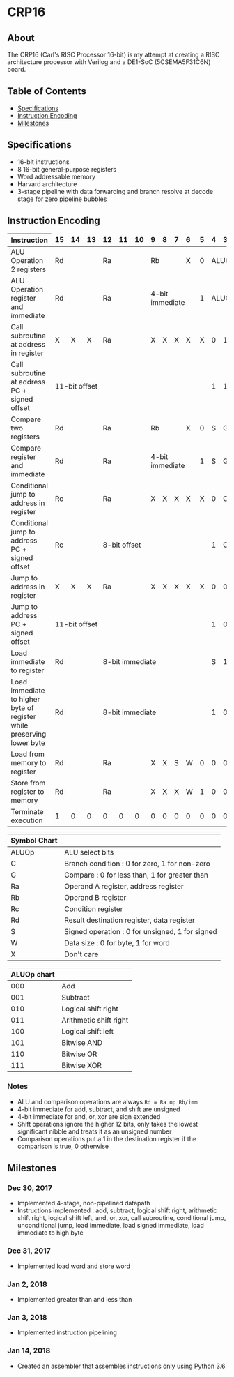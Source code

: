 # CRP16

## About

The CRP16 (Carl's RISC Processor 16-bit) is my attempt at creating a RISC architecture processor with Verilog and a DE1-SoC (5CSEMA5F31C6N) board.

## Table of Contents

* [Specifications](#specifications)
* [Instruction Encoding](#instruction-encoding)
* [Milestones](#milestones)

## Specifications
- 16-bit instructions
- 8 16-bit general-purpose registers
- Word addressable memory
- Harvard architecture
- 3-stage pipeline with data forwarding and branch resolve at decode stage for zero pipeline bubbles

## Instruction Encoding

| Instruction <td colspan=1>**15** <td colspan=1>**14** <td colspan=1>**13** <td colspan=1>**12** <td colspan=1>**11** <td colspan=1>**10** <td colspan=1>**9** <td colspan=1>**8** <td colspan=1>**7** <td colspan=1>**6** <td colspan=1>**5** <td colspan=1>**4** <td colspan=1>**3** <td colspan=1>**2** <td colspan=1>**1** <td colspan=1>**0** |
| - |
| ALU Operation 2 registers <td colspan=3>Rd <td colspan=3>Ra <td colspan=3>Rb <td colspan=1>X <td colspan=1>0 <td colspan=3>ALUOp <td colspan=1>1 <td colspan=1>1 |
| ALU Operation register and immediate <td colspan=3>Rd <td colspan=3>Ra <td colspan=4>4-bit immediate <td colspan=1>1 <td colspan=3>ALUOp <td colspan=1>1 <td colspan=1>1 |
| Call subroutine at address in register <td colspan=1>X <td colspan=1>X <td colspan=1>X <td colspan=3>Ra <td colspan=1>X <td colspan=1>X <td colspan=1>X <td colspan=1>X <td colspan=1>X <td colspan=1>0 <td colspan=1>1 <td colspan=1>0 <td colspan=1>1 <td colspan=1>0 |
| Call subroutine at address PC + signed offset <td colspan=11>11-bit offset <td colspan=1>1 <td colspan=1>1 <td colspan=1>0 <td colspan=1>1 <td colspan=1>0 |
| Compare two registers <td colspan=3>Rd <td colspan=3>Ra <td colspan=3>Rb <td colspan=1>X <td colspan=1>0 <td colspan=1>S <td colspan=1>G <td colspan=1>1 <td colspan=1>0 <td colspan=1>0 |
| Compare register and immediate <td colspan=3>Rd <td colspan=3>Ra <td colspan=4>4-bit immediate <td colspan=1>1 <td colspan=1>S <td colspan=1>G <td colspan=1>1 <td colspan=1>0 <td colspan=1>0 |
| Conditional jump to address in register <td colspan=3>Rc <td colspan=3>Ra <td colspan=1>X <td colspan=1>X <td colspan=1>X <td colspan=1>X <td colspan=1>X <td colspan=1>0 <td colspan=1>C <td colspan=1>1 <td colspan=1>1 <td colspan=1>0 |
| Conditional jump to address PC + signed offset <td colspan=3>Rc <td colspan=8>8-bit offset <td colspan=1>1 <td colspan=1>C <td colspan=1>1 <td colspan=1>1 <td colspan=1>0 |
| Jump to address in register <td colspan=1>X <td colspan=1>X <td colspan=1>X <td colspan=3>Ra <td colspan=1>X <td colspan=1>X <td colspan=1>X <td colspan=1>X <td colspan=1>X <td colspan=1>0 <td colspan=1>0 <td colspan=1>0 <td colspan=1>1 <td colspan=1>0 |
| Jump to address PC + signed offset <td colspan=11>11-bit offset <td colspan=1>1 <td colspan=1>0 <td colspan=1>0 <td colspan=1>1 <td colspan=1>0 |
| Load immediate to register <td colspan=3>Rd <td colspan=8>8-bit immediate <td colspan=1>S <td colspan=1>1 <td colspan=1>0 <td colspan=1>0 <td colspan=1>1 |
| Load immediate to higher byte of register while preserving lower byte <td colspan=3>Rd <td colspan=8>8-bit immediate <td colspan=1>1 <td colspan=1>0 <td colspan=1>0 <td colspan=1>0 <td colspan=1>1 |
| Load from memory to register <td colspan=3>Rd <td colspan=3>Ra <td colspan=1>X <td colspan=1>X <td colspan=1>S <td colspan=1>W <td colspan=1>0 <td colspan=1>0 <td colspan=1>0 <td colspan=1>0 <td colspan=1>0 <td colspan=1>1 |
| Store from register to memory <td colspan=3>Rd <td colspan=3>Ra <td colspan=1>X <td colspan=1>X <td colspan=1>X <td colspan=1>W <td colspan=1>1 <td colspan=1>0 <td colspan=1>0 <td colspan=1>0 <td colspan=1>0 <td colspan=1>1 |
| Terminate execution <td colspan=1>1 <td colspan=1>0 <td colspan=1>0 <td colspan=1>0 <td colspan=1>0 <td colspan=1>0 <td colspan=1>0 <td colspan=1>0 <td colspan=1>0 <td colspan=1>0 <td colspan=1>0 <td colspan=1>0 <td colspan=1>0 <td colspan=1>0 <td colspan=1>0 <td colspan=1>0 |
  
| Symbol Chart | |
| - | - |
| ALUOp | ALU select bits |
| C | Branch condition : 0 for zero, 1 for non-zero |
| G | Compare : 0 for less than, 1 for greater than |
| Ra | Operand A register, address register |
| Rb | Operand B register |
| Rc | Condition register |
| Rd | Result destination register, data register |
| S | Signed operation : 0 for unsigned, 1 for signed |
| W | Data size : 0 for byte, 1 for word |
| X | Don't care |

| ALUOp chart | |
| - | - |
| 000 | Add |
| 001 | Subtract |
| 010 | Logical shift right |
| 011 | Arithmetic shift right |
| 100 | Logical shift left |
| 101 | Bitwise AND |
| 110 | Bitwise OR | 
| 111 | Bitwise XOR |

### Notes
- ALU and comparison operations are always ```Rd = Ra op Rb/imm```
- 4-bit immediate for add, subtract, and shift are unsigned
- 4-bit immediate for and, or, xor are sign extended
- Shift operations ignore the higher 12 bits, only takes the lowest significant nibble and treats it as an unsigned number
- Comparison operations put a 1 in the destination register if the comparison is true, 0 otherwise


## Milestones

### Dec 30, 2017
  - Implemented 4-stage, non-pipelined datapath
  - Instructions implemented : 
  add, subtract, logical shift right, arithmetic shift right, logical shift left, and, or, xor, call subroutine, conditional jump, unconditional jump, load immediate, load signed immediate, load immediate to high byte

### Dec 31, 2017
  - Implemented load word and store word

### Jan 2, 2018
  - Implemented greater than and less than

### Jan 3, 2018
  - Implemented instruction pipelining
  
### Jan 14, 2018
  - Created an assembler that assembles instructions only using Python 3.6
